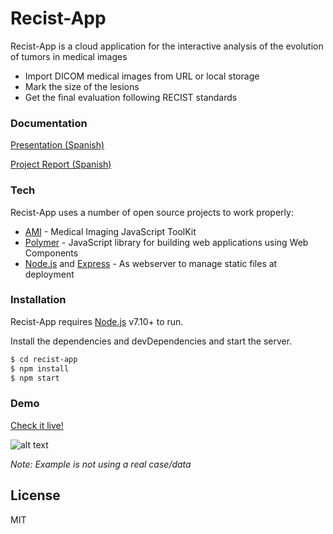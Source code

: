 # Recist-App

Recist-App is a cloud application for the interactive analysis of the evolution of tumors in medical images

- Import DICOM medical images from URL or local storage
- Mark the size of the lesions
- Get the final evaluation following RECIST standards

### Documentation

[Presentation (Spanish)](https://drive.google.com/file/d/1hHio5X6c_E8FIzbAIbIsaskCxYKAXAiV)

[Project Report (Spanish)](https://drive.google.com/file/d/1NcOseIHlUeiK2CWID0oTFXQSPev-Wmdh)

### Tech

Recist-App uses a number of open source projects to work properly:

- [AMI](https://github.com/FNNDSC/ami) - Medical Imaging JavaScript ToolKit
- [Polymer](https://github.com/Polymer/polymer) - JavaScript library for building web applications using Web Components
- [Node.js](https://nodejs.org) and [Express](https://github.com/expressjs/express) - As webserver to manage static files at deployment

### Installation

Recist-App requires [Node.js](https://nodejs.org/) v7.10+ to run.

Install the dependencies and devDependencies and start the server.

```sh
$ cd recist-app
$ npm install
$ npm start
```

### Demo

[Check it live!](https://recist-app.herokuapp.com/)

![alt text](https://raw.githubusercontent.com/adefrutoscasado/recist-app/6cfcff3a0767f49a52a00337703574bd73223391/demo.gif)

_Note: Example is not using a real case/data_

## License

MIT
